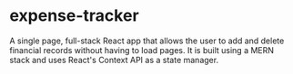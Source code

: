 # expense-tracker

A single page, full-stack React app that allows the user to add and delete financial records without having to load pages. It is built using a MERN stack and uses React's Context API as a state manager.
